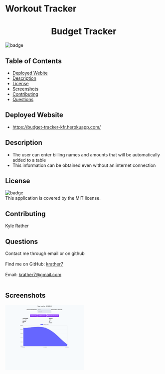 # Workout Tracker

<h1 align="center">Budget Tracker</h1>
  
![badge](https://img.shields.io/badge/license-MIT-brightgreen)<br />
## Table of Contents
- [Deployed Webite](#deployed)
- [Description](#description)
- [License](#license)
- [Screenshots](#screenshots)
- [Contributing](#contributing)
- [Questions](#questions)
## Deployed Website
- https://budget-tracker-kfr.herokuapp.com/
## Description
- The user can enter billing names and amounts that will be automatically added to a table
- This information can be obtained even without an internet connection
## License
![badge](https://img.shields.io/badge/license-MIT-brightgreen)
<br />
This application is covered by the MIT license. 
## Contributing
Kyle Rather
## Questions
Contact me through email or on github<br />
<br />
Find me on GitHub: [krather7](https://github.com/krather7)<br />
<br />
Email: krather7@gmail.com<br /><br />
## Screenshots
<img src = "https://github.com/krather7/Budget-Tracker/blob/main/assets/screenshot-1.png" width = 50% height = 50%>
<br />



